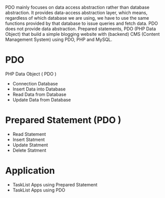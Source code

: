 PDO mainly focuses on data access abstraction rather than database abstraction. It provides data-access abstraction layer, which means, regardless of which database we are using, we have to use the same functions provided by that database to issue queries and fetch data. PDO does not provide data abstraction. Prepared statements, PDO (PHP Data Object) that build a simple blogging website with (backend) CMS (Content Management System) using PDO, PHP and MySQL. 

# PDO
PHP Data Object ( PDO )
- Connection Database
- Insert Data into Database
- Read Data from Database
- Update Data from Database
# Prepared Statement (PDO )
- Read Statement
- Insert Statment
- Update Statment
- Delete Statment
# Application
 - TaskList Apps using Prepared Statement
 - TaskList Apps using PDO
